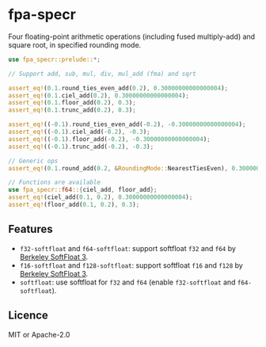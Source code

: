 # fpa-specr

Four floating-point arithmetic operations (including fused multiply-add) and square root,
in specified rounding mode.

```rust
use fpa_specr::prelude::*;

// Support add, sub, mul, div, mul_add (fma) and sqrt

assert_eq!(0.1.round_ties_even_add(0.2), 0.30000000000000004);
assert_eq!(0.1.ciel_add(0.2), 0.30000000000000004);
assert_eq!(0.1.floor_add(0.2), 0.3);
assert_eq!(0.1.trunc_add(0.2), 0.3);

assert_eq!((-0.1).round_ties_even_add(-0.2), -0.30000000000000004);
assert_eq!((-0.1).ciel_add(-0.2), -0.3);
assert_eq!((-0.1).floor_add(-0.2), -0.30000000000000004);
assert_eq!((-0.1).trunc_add(-0.2), -0.3);

// Generic ops
assert_eq!(0.1.round_add(0.2, &RoundingMode::NearestTiesEven), 0.30000000000000004);

// Functions are available
use fpa_specr::f64::{ciel_add, floor_add};
assert_eq!(ciel_add(0.1, 0.2), 0.30000000000000004);
assert_eq!(floor_add(0.1, 0.2), 0.3);
```

## Features

- `f32-softfloat` and `f64-softfloat`: support softfloat `f32` and `f64` by [Berkeley SoftFloat 3][softfloat].
- `f16-softfloat` and `f128-softfloat`: support softfloat `f16` and `f128` by [Berkeley SoftFloat 3][softfloat].
- `softfloat`: use softfloat for `f32` and `f64` (enable `f32-softfloat` and `f64-softfloat`).

[softfloat]: https://github.com/ucb-bar/berkeley-softfloat-3

## Licence

MIT or Apache-2.0
